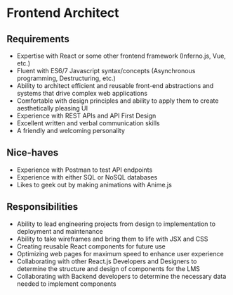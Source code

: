 # Frontend Architect

## Requirements


* Expertise with React or some other frontend framework \(Inferno.js, Vue, etc.\)
* Fluent with ES6/7 Javascript syntax/concepts \(Asynchronous programming, Destructuring, etc.\)
* Ability to architect efficient and reusable front-end abstractions and systems that drive complex web applications
* Comfortable with design principles and ability to apply them to create aesthetically pleasing UI
* Experience with REST APIs and API First Design
* Excellent written and verbal communication skills
* A friendly and welcoming personality

## Nice-haves

* Experience with Postman to test API endpoints
* Experience with either SQL or NoSQL databases
* Likes to geek out by making animations with Anime.js

## Responsibilities

* Ability to lead engineering projects from design to implementation to deployment and maintenance
* Ability to take wireframes and bring them to life with JSX and CSS
* Creating reusable React components for future use
* Optimizing web pages for maximum speed to enhance user experience
* Collaborating with other React.js Developers and Designers  to determine the structure and design of components for the LMS
* Collaborating with Backend developers to determine the necessary data needed to implement components

